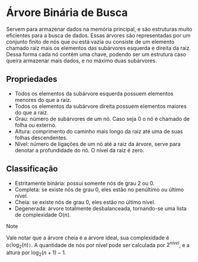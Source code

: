 # Árvore Binária de Busca
Servem para armazenar dados na memória principal, e são estruturas muito eficientes para a busca de dados. Essas árvores são representadas por um conjunto finito de nós que ou está vazia ou consiste de um elemento chamado raiz mais os elementos das subárvores esquerda e direita da raiz.
Dessa forma cada nó contém uma chave, podendo ser um estrutura caso queira armazenar mais dados, e no máximo duas subárvores.

## Propriedades
- Todos os elementos da subárvore esquerda possuem elementos menores do que a raiz.
- Todos os elementos da subárvore direita possuem elementos maiores do que a raiz.
- Grau: número de subárvores de um nó. Caso seja 0 o nó é chamado de folha ou externo.
- Altura: comprimento do caminho mais longo da raiz até uma de suas folhas descendentes.
- Nível: número de ligações de um nó até a raiz da árvore, serve para denotar a profundidade do nó. O nível da raiz é zero.

## Classificação
- Estritamente binária: possui somente nós de grau 2 ou 0.
- Completa: se existe nós de grau 0, eles estão no penúltimo ou último nível.
- Cheia: se existe nós de grau 0, eles estão no último nível.
- Degenerada: árvore totalmente desbalanceada, tornando-se uma lista de complexidade O(n).
  
> [!NOTE]
> Vale notar que a árvore cheia é a árvore ideal, sua complexidade é `O(`$\log_2(n)$`)`. A quantidade de nós por nível pode ser calculada por $2^{nível}$, e a altura por $\log_2(n+1) - 1$.
